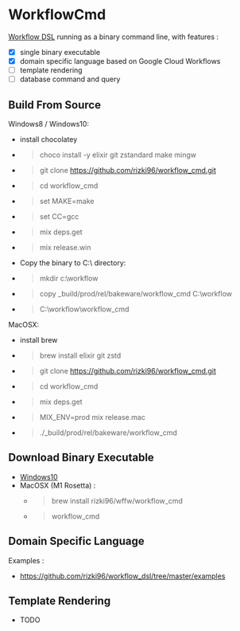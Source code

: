 # WorkflowCmd

[Workflow DSL](https://github.com/rizki96/workflow_dsl) running as a binary command line, with features : 
- [x] single binary executable
- [x] domain specific language based on Google Cloud Workflows
- [ ] template rendering
- [ ] database command and query

## Build From Source
Windows8 / Windows10:
- install chocolatey
- > choco install -y elixir git zstandard make mingw
- > git clone https://github.com/rizki96/workflow_cmd.git
- > cd workflow_cmd
- > set MAKE=make
- > set CC=gcc
- > mix deps.get
- > mix release.win
- Copy the binary to C:\ directory:
- > mkdir c:\workflow
- > copy _build/prod/rel/bakeware/workflow_cmd C:\workflow
- > C:\workflow\workflow_cmd

MacOSX:
- install brew
- > brew install elixir git zstd
- > git clone https://github.com/rizki96/workflow_cmd.git
- > cd workflow_cmd
- > mix deps.get
- > MIX_ENV=prod mix release.mac
- > ./_build/prod/rel/bakeware/workflow_cmd

## Download Binary Executable

- [Windows10](https://github.com/rizki96/workflow_cmd/releases/download/v0.1.0/workflow_cmd-win10.zip)
- MacOSX (M1 Rosetta) :
    - > brew install rizki96/wffw/workflow_cmd
    - > workflow_cmd

## Domain Specific Language

Examples : 
- https://github.com/rizki96/workflow_dsl/tree/master/examples

## Template Rendering

- TODO
